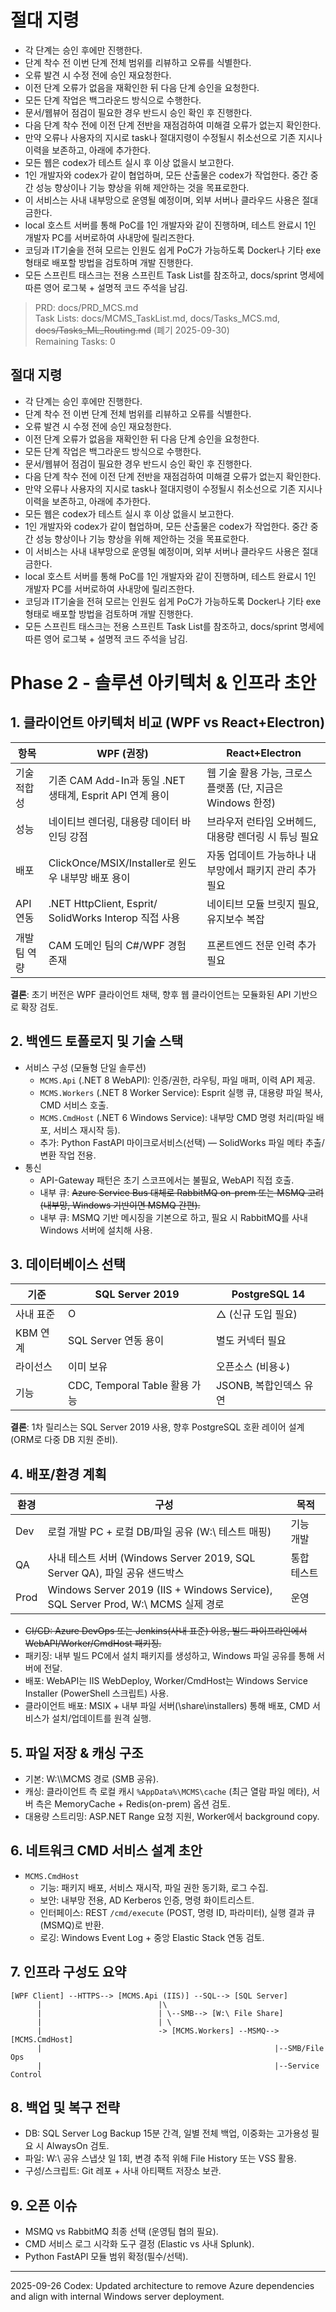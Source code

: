 # 절대 지령
- 각 단계는 승인 후에만 진행한다.
- 단계 착수 전 이번 단계 전체 범위를 리뷰하고 오류를 식별한다.
- 오류 발견 시 수정 전에 승인 재요청한다.
- 이전 단계 오류가 없음을 재확인한 뒤 다음 단계 승인을 요청한다.
- 모든 단계 작업은 백그라운드 방식으로 수행한다.
- 문서/웹뷰어 점검이 필요한 경우 반드시 승인 확인 후 진행한다.
- 다음 단계 착수 전에 이전 단계 전반을 재점검하여 미해결 오류가 없는지 확인한다.
- 만약 오류나 사용자의 지시로 task나 절대지령이 수정될시 취소선으로 기존 지시나 이력을 보존하고, 아래에 추가한다.
- 모든 웹은 codex가 테스트 실시 후 이상 없을시 보고한다.
- 1인 개발자와 codex가 같이 협업하며, 모든 산출물은 codex가 작업한다. 중간 중간 성능 향상이나 기능 향상을 위해 제안하는 것을 목표로한다.
- 이 서비스는 사내 내부망으로 운영될 예정이며, 외부 서버나 클라우드 사용은 절대 금한다.
- local 호스트 서버를 통해 PoC를 1인 개발자와 같이 진행하며, 테스트 완료시 1인 개발자 PC를 서버로하여 사내망에 릴리즈한다.
- 코딩과 IT기술을 전혀 모르는 인원도 쉽게 PoC가 가능하도록 Docker나 기타 exe 형태로 배포할 방법을 검토하며 개발 진행한다.
- 모든 스프린트 태스크는 전용 스프린트 Task List를 참조하고, docs/sprint 명세에 따른 영어 로그북 + 설명적 코드 주석을 남김.

> PRD: docs/PRD_MCS.md  
> Task Lists: docs/MCMS_TaskList.md, docs/Tasks_MCS.md, ~~docs/Tasks_ML_Routing.md~~ (폐기 2025-09-30)  
> Remaining Tasks: 0

## 절대 지령
- 각 단계는 승인 후에만 진행한다.
- 단계 착수 전 이번 단계 전체 범위를 리뷰하고 오류를 식별한다.
- 오류 발견 시 수정 전에 승인 재요청한다.
- 이전 단계 오류가 없음을 재확인한 뒤 다음 단계 승인을 요청한다.
- 모든 단계 작업은 백그라운드 방식으로 수행한다.
- 문서/웹뷰어 점검이 필요한 경우 반드시 승인 확인 후 진행한다.
- 다음 단계 착수 전에 이전 단계 전반을 재점검하여 미해결 오류가 없는지 확인한다.
- 만약 오류나 사용자의 지시로 task나 절대지령이 수정될시 취소선으로 기존 지시나 이력을 보존하고, 아래에 추가한다.
- 모든 웹은 codex가 테스트 실시 후 이상 없을시 보고한다.
- 1인 개발자와 codex가 같이 협업하며, 모든 산출물은 codex가 작업한다. 중간 중간 성능 향상이나 기능 향상을 위해 제안하는 것을 목표로한다.
- 이 서비스는 사내 내부망으로 운영될 예정이며, 외부 서버나 클라우드 사용은 절대 금한다.
- local 호스트 서버를 통해 PoC를 1인 개발자와 같이 진행하며, 테스트 완료시 1인 개발자 PC를 서버로하여 사내망에 릴리즈한다.
- 코딩과 IT기술을 전혀 모르는 인원도 쉽게 PoC가 가능하도록 Docker나 기타 exe 형태로 배포할 방법을 검토하며 개발 진행한다.
- 모든 스프린트 태스크는 전용 스프린트 Task List를 참조하고, docs/sprint 명세에 따른 영어 로그북 + 설명적 코드 주석을 남김.
# Phase 2 - 솔루션 아키텍처 & 인프라 초안

## 1. 클라이언트 아키텍처 비교 (WPF vs React+Electron)
| 항목 | WPF (권장) | React+Electron |
| --- | --- | --- |
| 기술 적합성 | 기존 CAM Add-In과 동일 .NET 생태계, Esprit API 연계 용이 | 웹 기술 활용 가능, 크로스 플랫폼 (단, 지금은 Windows 한정) |
| 성능 | 네이티브 렌더링, 대용량 데이터 바인딩 강점 | 브라우저 런타임 오버헤드, 대용량 렌더링 시 튜닝 필요 |
| 배포 | ClickOnce/MSIX/Installer로 윈도우 내부망 배포 용이 | 자동 업데이트 가능하나 내부망에서 패키지 관리 추가 필요 |
| API 연동 | .NET HttpClient, Esprit/ SolidWorks Interop 직접 사용 | 네이티브 모듈 브릿지 필요, 유지보수 복잡 |
| 개발팀 역량 | CAM 도메인 팀의 C#/WPF 경험 존재 | 프론트엔드 전문 인력 추가 필요 |

**결론**: 초기 버전은 WPF 클라이언트 채택, 향후 웹 클라이언트는 모듈화된 API 기반으로 확장 검토.

## 2. 백엔드 토폴로지 및 기술 스택
- 서비스 구성 (모듈형 단일 솔루션)
  - `MCMS.Api` (.NET 8 WebAPI): 인증/권한, 라우팅, 파일 매퍼, 이력 API 제공.
  - `MCMS.Workers` (.NET 8 Worker Service): Esprit 실행 큐, 대용량 파일 복사, CMD 서비스 호출.
  - `MCMS.CmdHost` (.NET 6 Windows Service): 내부망 CMD 명령 처리(파일 배포, 서비스 재시작 등).
  - 추가: Python FastAPI 마이크로서비스(선택) — SolidWorks 파일 메타 추출/변환 작업 전용.
- 통신
  - API-Gateway 패턴은 초기 스코프에서는 불필요, WebAPI 직접 호출.
  - 내부 큐: ~~Azure Service Bus 대체로 RabbitMQ on-prem 또는 MSMQ 고려 (내부망, Windows 기반이면 MSMQ 간편).~~
  - 내부 큐: MSMQ 기반 메시징을 기본으로 하고, 필요 시 RabbitMQ를 사내 Windows 서버에 설치해 사용.

## 3. 데이터베이스 선택
| 기준 | SQL Server 2019 | PostgreSQL 14 |
| --- | --- | --- |
| 사내 표준 | O | △ (신규 도입 필요) |
| KBM 연계 | SQL Server 연동 용이 | 별도 커넥터 필요 |
| 라이선스 | 이미 보유 | 오픈소스 (비용↓) |
| 기능 | CDC, Temporal Table 활용 가능 | JSONB, 복합인덱스 유연 |

**결론**: 1차 릴리스는 SQL Server 2019 사용, 향후 PostgreSQL 호환 레이어 설계(ORM로 다중 DB 지원 준비).

## 4. 배포/환경 계획
| 환경 | 구성 | 목적 |
| --- | --- | --- |
| Dev | 로컬 개발 PC + 로컬 DB/파일 공유 (W:\ 테스트 매핑) | 기능 개발 |
| QA | 사내 테스트 서버 (Windows Server 2019, SQL Server QA), 파일 공유 샌드박스 | 통합 테스트 |
| Prod | Windows Server 2019 (IIS + Windows Service), SQL Server Prod, W:\ MCMS 실제 경로 | 운영 |

- ~~CI/CD: Azure DevOps 또는 Jenkins(사내 표준) 이용, 빌드 파이프라인에서 WebAPI/Worker/CmdHost 패키징.~~
- 패키징: 내부 빌드 PC에서 설치 패키지를 생성하고, Windows 파일 공유를 통해 서버에 전달.
- 배포: WebAPI는 IIS WebDeploy, Worker/CmdHost는 Windows Service Installer (PowerShell 스크립트) 사용.
- 클라이언트 배포: MSIX + 내부 파일 서버(\share\installers) 통해 배포, CMD 서비스가 설치/업데이트를 원격 실행.

## 5. 파일 저장 & 캐싱 구조
- 기본: W:\\\MCMS 경로 (SMB 공유).
- 캐싱: 클라이언트 측 로컬 캐시 `%AppData%\MCMS\cache` (최근 열람 파일 메타), 서버 측은 MemoryCache + Redis(on-prem) 옵션 검토.
- 대용량 스트리밍: ASP.NET Range 요청 지원, Worker에서 background copy.

## 6. 네트워크 CMD 서비스 설계 초안
- `MCMS.CmdHost`
  - 기능: 패키지 배포, 서비스 재시작, 파일 권한 동기화, 로그 수집.
  - 보안: 내부망 전용, AD Kerberos 인증, 명령 화이트리스트.
  - 인터페이스: REST `/cmd/execute` (POST, 명령 ID, 파라미터), 실행 결과 큐(MSMQ)로 반환.
  - 로깅: Windows Event Log + 중앙 Elastic Stack 연동 검토.

## 7. 인프라 구성도 요약
```
[WPF Client] --HTTPS--> [MCMS.Api (IIS)] --SQL--> [SQL Server]
      |                          |\
      |                          | \--SMB--> [W:\ File Share]
      |                          | \
      |                          -> [MCMS.Workers] --MSMQ--> [MCMS.CmdHost]
      |                                                    |--SMB/File Ops
      |                                                    |--Service Control
```

## 8. 백업 및 복구 전략
- DB: SQL Server Log Backup 15분 간격, 일별 전체 백업, 이중화는 고가용성 필요 시 AlwaysOn 검토.
- 파일: W:\ 공유 스냅샷 일 1회, 변경 추적 위해 File History 또는 VSS 활용.
- 구성/스크립트: Git 레포 + 사내 아티팩트 저장소 보관.

## 9. 오픈 이슈
- MSMQ vs RabbitMQ 최종 선택 (운영팀 협의 필요).
- CMD 서비스 로그 시각화 도구 결정 (Elastic vs 사내 Splunk).
- Python FastAPI 모듈 범위 확정(필수/선택).
---
2025-09-26 Codex: Updated architecture to remove Azure dependencies and align with internal Windows server deployment.

